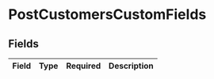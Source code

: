 # PostCustomersCustomFields


## Fields

| Field       | Type        | Required    | Description |
| ----------- | ----------- | ----------- | ----------- |